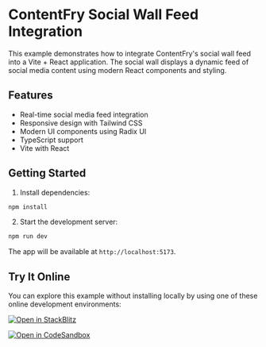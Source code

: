 # ContentFry Social Wall Feed Integration

This example demonstrates how to integrate ContentFry's social wall feed into a Vite + React application. The social wall displays a dynamic feed of social media content using modern React components and styling.

## Features

- Real-time social media feed integration
- Responsive design with Tailwind CSS
- Modern UI components using Radix UI
- TypeScript support
- Vite with React

## Getting Started

1. Install dependencies:

```bash
npm install
```

2. Start the development server:

```bash
npm run dev
```

The app will be available at `http://localhost:5173`.


## Try It Online

You can explore this example without installing locally by using one of these online development environments:

[![Open in StackBlitz](https://developer.stackblitz.com/img/open_in_stackblitz.svg)](https://stackblitz.com/github/contentfry/contentfry-starter/tree/main/examples/react-social-wall)

[![Open in CodeSandbox](https://codesandbox.io/static/img/play-codesandbox.svg)](https://codesandbox.io/embed/github/contentfry/contentfry-starter/tree/main/examples/react-social-wall?view=preview&theme=dark&codemirror=1)

